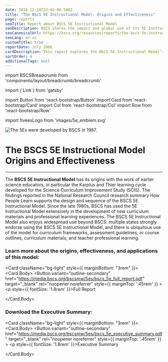 ```yaml
---
date: 2018-12-18T23:03:06.180Z
title: "The BSCS 5E Instructional Model: Origins and Effectiveness"
page: reports
seoTitle: Report about BSCS 5E Instructional Model
seoDescription: BSCS shares the impact and global use of its 5E Instructional Model for curriculum development.
seoCanonicalUrl: https://bscs.org/resources/reports/the-bscs-5e-instructional-model-origins-and-effectiveness/
seoLang: en-us
customTitle: true
reportDate: July 2006
cardDescription: This report explores the BSCS 5E Instructional Model’s effectiveness and widespread use in curriculum development.
sortOrder: 4
additionalTags: null
---
```


import BSCSBreadcrumb from 'components/layout/breadcrumb/breadcrumb'

import { Link } from 'gatsby'

import Button from 'react-bootstrap/Button'
import Card from 'react-bootstrap/Card'
import Col from 'react-bootstrap/Col'
import Row from 'react-bootstrap/Row'

import fiveesLogo from 'images/5e_emblem.svg'

<BSCSBreadcrumb pathname="/resources/reports/the-bscs-5e-instructional-model-origins-and-effectiveness" />

<div className="d-flex flex-row bd-highlight mb-3">
  <div className="p-2 bd-highlight">
    <img
      src={fiveesLogo}
      alt="The 5Es were developed by BSCS in 1987."
      style={{
        marginTop: ".5rem",
        width: "120px",
        minWidth: "90px"
      }}
      className="img-fluid"
    />
  </div>
  <div className="p-2 bd-highlight">
    <h1 className="jumbotron-heading">
      The BSCS 5E Instructional Model Origins and Effectiveness
    </h1>
  </div>
</div>

<hr />

The **BSCS 5E Instructional Model** has its origins with the work of earlier science educators, in particular the Karplus and Thier learning cycle developed for the Science Curriculum Improvement Study (SCIS). The findings reported in the National Research Council research summary How People Learn supports the design and sequence of the BSCS 5E Instructional Model. Since the late 1980s, BSCS has used the 5E Instructional Model extensively in the development of new curriculum materials and professional learning experiences. The BSCS 5E Instructional Model also enjoys widespread use beyond BSCS: multiple states strongly endorse using the BSCS 5E Instructional Model, and there is ubiquitous use of the model for curriculum frameworks, assessment guidelines, or course outlines; curriculum materials; and teacher professional learning.

### Learn more about the origins, effectiveness, and applications of this model:

<Card className="bg-light" style={{ marginBottom: "3rem" }}>
  <Card.Body>
    <Row>
      <Col xs={2} lg={1}>
        <Button
          variant="outline-secondary"
          href="https://media.bscs.org/bscsmw/5es/bscs_5e_full_report.pdf"
          target="_blank"
          rel="noopener noreferrer"
          style={{ marginTop: '.45rem' }}
        >
          <i className="fas fa-cloud-download-alt"></i>
        </Button>
      </Col>
      <Col>
        <p style={{ fontSize: '1.8rem' }}>Full Report</p>
      </Col>
    </Row>
  </Card.Body>
</Card>

### Download the Executive Summary:

<Card className="bg-light" style={{ marginBottom: "3rem" }}>
  <Card.Body>
    <Row>
      <Col xs={2} lg={1}>
        <Button
          variant="outline-secondary"
          href="https://media.bscs.org/bscsmw/5es/bscs_5e_executive_summary.pdf"
          target="_blank"
          rel="noopener noreferrer"
          style={{ marginTop: '.45rem' }}
        >
          <i className="fas fa-cloud-download-alt"></i>
        </Button>
      </Col>
      <Col>
        <p style={{ fontSize: '1.8rem' }}>Executive Summary</p>
      </Col>
    </Row>
  </Card.Body>
</Card>
